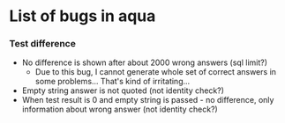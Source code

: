 # List of bugs in aqua

### Test difference
 - No difference is shown after about 2000 wrong answers (sql limit?)
   - Due to this bug, I cannot generate whole set of correct answers in some problems... That's kind of irritating...
 - Empty string answer is not quoted (not identity check?)
 - When test result is 0 and empty string is passed - no difference, only information about wrong answer (not identity check?)
